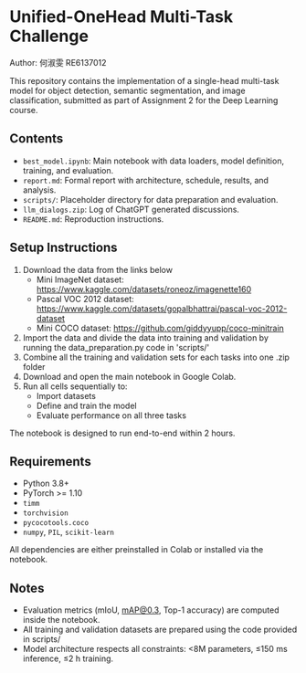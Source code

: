# Unified-OneHead Multi-Task Challenge
Author: 何淑雯 RE6137012

This repository contains the implementation of a single-head multi-task model for object detection, semantic segmentation, and image classification, submitted as part of Assignment 2 for the Deep Learning course.

## Contents

- `best_model.ipynb`: Main notebook with data loaders, model definition, training, and evaluation.
- `report.md`: Formal report with architecture, schedule, results, and analysis.
- `scripts/`: Placeholder directory for data preparation and evaluation.
- `llm_dialogs.zip`: Log of ChatGPT generated discussions.
- `README.md`: Reproduction instructions.

## Setup Instructions

1. Download the data from the links below
   - Mini ImageNet dataset: https://www.kaggle.com/datasets/roneoz/imagenette160
   - Pascal VOC 2012 dataset: https://www.kaggle.com/datasets/gopalbhattrai/pascal-voc-2012-dataset
   - Mini COCO dataset: https://github.com/giddyyupp/coco-minitrain
2. Import the data and divide the data into training and validation by running the data_preparation.py code in 'scripts/'
3. Combine all the training and validation sets for each tasks into one .zip folder
4. Download and open the main notebook in Google Colab.
5. Run all cells sequentially to:
   - Import datasets
   - Define and train the model
   - Evaluate performance on all three tasks

The notebook is designed to run end-to-end within 2 hours.

## Requirements

- Python 3.8+
- PyTorch >= 1.10
- `timm`
- `torchvision`
- `pycocotools.coco`
- `numpy`, `PIL`, `scikit-learn`

All dependencies are either preinstalled in Colab or installed via the notebook.

## Notes

- Evaluation metrics (mIoU, mAP@0.3, Top-1 accuracy) are computed inside the notebook.
- All training and validation datasets are prepared using the code provided in scripts/
- Model architecture respects all constraints: <8M parameters, ≤150 ms inference, ≤2 h training.

